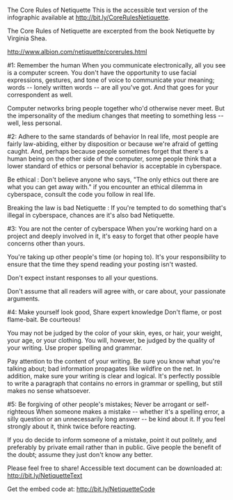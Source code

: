 The Core Rules of Netiquette
This is the accessible text version of the infographic available at http://bit.ly/CoreRulesNetiquette.

The Core Rules of Netiquette are excerpted from the book Netiquette by Virginia Shea.

http://www.albion.com/netiquette/corerules.html

#1: Remember the human
When you communicate electronically, all you see is a computer screen. You don't have the opportunity to use facial expressions, gestures, and tone of voice to communicate your meaning; words -- lonely written words -- are all you've got. And that goes for your correspondent as well.


Computer networks bring people together who'd otherwise never meet. But the impersonality of the medium changes that meeting to something less -- well, less personal.

#2: Adhere to the same standards of behavior
In real life, most people are fairly law-abiding, either by disposition or because we're afraid of getting caught. And, perhaps because people sometimes forget that there's a human being on the other side of the computer, some people think that a lower standard of ethics or personal behavior is acceptable in cyberspace.


Be ethical : Don't believe anyone who says, "The only ethics out there are what you can get away with." if you encounter an ethical dilemma in cyberspace, consult the code you follow in real life.


Breaking the law is bad Netiquette : If you're tempted to do something that's illegal in cyberspace, chances are it's also bad Netiquette.

#3: You are not the center of cyberspace
When you're working hard on a project and deeply involved in it, it's easy to forget that other people have concerns other than yours.


You're taking up other people's time (or hoping to). It's your responsibility to ensure that the time they spend reading your posting isn't wasted.


Don't expect instant responses to all your questions.


Don't assume that all readers will agree with, or care about, your passionate arguments.

#4: Make yourself look good, Share expert knowledge
Don't flame, or post flame-bait. Be courteous!


You may not be judged by the color of your skin, eyes, or hair, your weight, your age, or your clothing. You will, however, be judged by the quality of your writing. Use proper spelling and grammar.


Pay attention to the content of your writing. Be sure you know what you're talking about; bad information propagates like wildfire on the net.  In addition, make sure your writing is clear and logical. It's perfectly possible to write a paragraph that contains no errors in grammar or spelling, but still makes no sense whatsoever.

#5: Be forgiving of other people's mistakes; Never be arrogant or self-righteous
When someone makes a mistake -- whether it's a spelling error, a silly question or an unnecessarily long answer -- be kind about it. If you feel strongly about it, think twice before reacting.


If you do decide to inform someone of a mistake, point it out politely, and preferably by private email rather than in public. Give people the benefit of the doubt; assume they just don't know any better.

Please feel free to share!
Accessible text document can be downloaded at: http://bit.ly/NetiquetteText 


Get the embed code at: http://bit.ly/NetiquetteCode 

